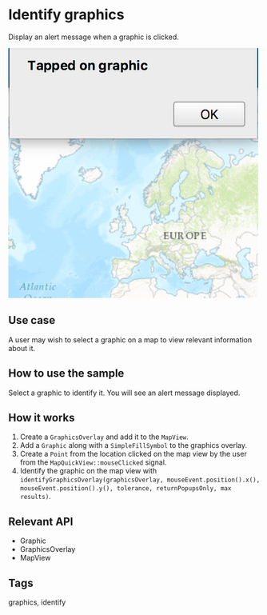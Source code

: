 # Identify graphics

Display an alert message when a graphic is clicked.

![](screenshot.png)

## Use case

A user may wish to select a graphic on a map to view relevant information about it.

## How to use the sample

Select a graphic to identify it. You will see an alert message displayed.

## How it works

1. Create a `GraphicsOverlay` and add it to the `MapView`.
2. Add a `Graphic` along with a `SimpleFillSymbol` to the graphics overlay.
3. Create a `Point` from the location clicked on the map view by the user from the `MapQuickView::mouseClicked` signal.
4. Identify the graphic on the map view with `identifyGraphicsOverlay(graphicsOverlay, mouseEvent.position().x(), mouseEvent.position().y(), tolerance, returnPopupsOnly, max results)`.

## Relevant API

* Graphic
* GraphicsOverlay
* MapView

## Tags

graphics, identify
